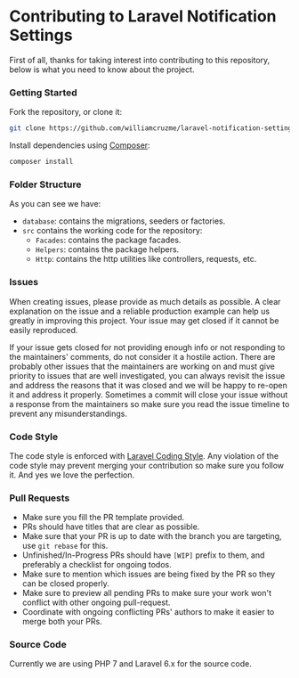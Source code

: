 # Contributing to Laravel Notification Settings
First of all, thanks for taking interest into contributing to this repository, below is what you need to know about the project.

### Getting Started

Fork the repository, or clone it:

```bash
git clone https://github.com/williamcruzme/laravel-notification-settings
```

Install dependencies using [Composer](https://getcomposer.org/download/):

```bash
composer install
```

### Folder Structure

As you can see we have:

- `database`: contains the migrations, seeders or factories.
- `src` contains the working code for the repository:
  - `Facades`: contains the package facades.
  - `Helpers`: contains the package helpers.
  - `Http`: contains the http utilities like controllers, requests, etc.

### Issues

When creating issues, please provide as much details as possible. A clear explanation on the issue and a reliable production example can help us greatly in improving this project. Your issue may get closed if it cannot be easily reproduced.

If your issue gets closed for not providing enough info or not responding to the maintainers' comments, do not consider it a hostile action. There are probably other issues that the maintainers are working on and must give priority to issues that are well investigated, you can always revisit the issue and address the reasons that it was closed and we will be happy to re-open it and address it properly. Sometimes a commit will close your issue without a response from the maintainers so make sure you read the issue timeline to prevent any misunderstandings.

### Code Style

The code style is enforced with [Laravel Coding Style](https://laravel.com/docs/master/contributions#coding-style). Any violation of the code style may prevent merging your contribution so make sure you follow it. And yes we love the perfection.

### Pull Requests

- Make sure you fill the PR template provided.
- PRs should have titles that are clear as possible.
- Make sure that your PR is up to date with the branch you are targeting, use `git rebase` for this.
- Unfinished/In-Progress PRs should have `[WIP]` prefix to them, and preferably a checklist for ongoing todos.
- Make sure to mention which issues are being fixed by the PR so they can be closed properly.
- Make sure to preview all pending PRs to make sure your work won't conflict with other ongoing pull-request.
- Coordinate with ongoing conflicting PRs' authors to make it easier to merge both your PRs.

### Source Code

Currently we are using PHP 7 and Laravel 6.x for the source code.
